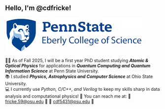 ## Hello, I'm @cdfricke!

![alt text](https://github.com/cdfricke/cdfricke/blob/main/download.png)

:scientist: As of Fall 2025, I will be a first year PhD student studying ___Atomic & Optical Physics___ for applications in ___Quantum Computing and Quantum Information Science___ at Penn State University.\
:books: I studied ___Physics, Astrophysics and Computer Science___ at Ohio State University. \
:computer: I currently use _Python, C/C++, and Verilog_ to keep my skills sharp in data analysis and computational physics!
:compass: You can reach me at: 🔴 fricke.59@osu.edu :red_circle: :blue_book: cdf5431@psu.edu :blue_book:
